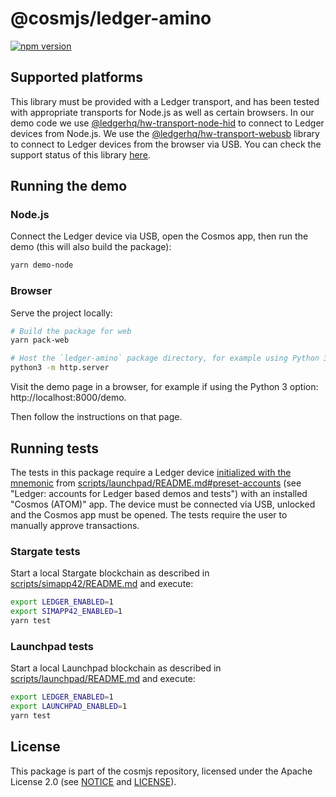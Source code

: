 # @cosmjs/ledger-amino

[![npm version](https://img.shields.io/npm/v/@cosmjs/ledger-amino.svg)](https://www.npmjs.com/package/@cosmjs/ledger-amino)

## Supported platforms

This library must be provided with a Ledger transport, and has been tested with
appropriate transports for Node.js as well as certain browsers. In our demo code
we use
[@ledgerhq/hw-transport-node-hid](https://github.com/LedgerHQ/ledgerjs/tree/master/packages/hw-transport-node-hid)
to connect to Ledger devices from Node.js. We use the
[@ledgerhq/hw-transport-webusb](https://github.com/LedgerHQ/ledgerjs/tree/master/packages/hw-transport-webusb)
library to connect to Ledger devices from the browser via USB. You can check the
support status of this library
[here](https://github.com/LedgerHQ/ledgerjs/tree/master/packages/hw-transport-webusb#support-status).

## Running the demo

### Node.js

Connect the Ledger device via USB, open the Cosmos app, then run the demo (this
will also build the package):

```sh
yarn demo-node
```

### Browser

Serve the project locally:

```sh
# Build the package for web
yarn pack-web

# Host the `ledger-amino` package directory, for example using Python 3
python3 -m http.server
```

Visit the demo page in a browser, for example if using the Python 3 option:
http://localhost:8000/demo.

Then follow the instructions on that page.

## Running tests

The tests in this package require a Ledger device
[initialized with the mnemonic](https://support.ledger.com/hc/en-us/articles/360005434914)
from
[scripts/launchpad/README.md#preset-accounts](https://github.com/cosmos/cosmjs/blob/main/scripts/launchpad/README.md#preset-accounts)
(see "Ledger: accounts for Ledger based demos and tests") with an installed
"Cosmos (ATOM)" app. The device must be connected via USB, unlocked and the
Cosmos app must be opened. The tests require the user to manually approve
transactions.

### Stargate tests

Start a local Stargate blockchain as described in
[scripts/simapp42/README.md](https://github.com/cosmos/cosmjs/blob/main/scripts/simapp42/README.md)
and execute:

```sh
export LEDGER_ENABLED=1
export SIMAPP42_ENABLED=1
yarn test
```

### Launchpad tests

Start a local Launchpad blockchain as described in
[scripts/launchpad/README.md](https://github.com/cosmos/cosmjs/blob/main/scripts/launchpad/README.md)
and execute:

```sh
export LEDGER_ENABLED=1
export LAUNCHPAD_ENABLED=1
yarn test
```

## License

This package is part of the cosmjs repository, licensed under the Apache License
2.0 (see [NOTICE](https://github.com/cosmos/cosmjs/blob/main/NOTICE) and
[LICENSE](https://github.com/cosmos/cosmjs/blob/main/LICENSE)).
